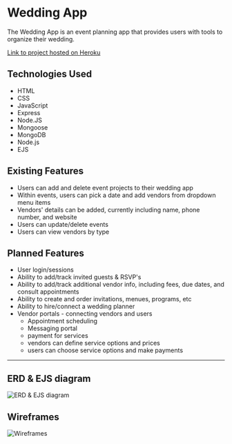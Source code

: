 # Wedding App

The Wedding App is an event planning app that provides users with tools to organize their wedding.

[Link to project hosted on Heroku]()

## Technologies Used

* HTML
* CSS
* JavaScript
* Express
* Node.JS
* Mongoose
* MongoDB
* Node.js
* EJS

## Existing Features

* Users can add and delete event projects to their wedding app
* Within events, users can pick a date and add vendors from dropdown menu items
* Vendors' details can be added, currently including name, phone number, and website
* Users can update/delete events
* Users can view vendors by type


## Planned Features

* User login/sessions
* Ability to add/track invited guests & RSVP's
* Ability to add/track additional vendor info, including fees, due dates, and consult appointments
* Ability to create and order invitations, menues, programs, etc
* Ability to hire/connect a wedding planner
* Vendor portals - connecting vendors and users
    - Appointment scheduling
    - Messaging portal
    - payment for services
    - vendors can define service options and prices
    - users can choose service options and make payments

---

## ERD & EJS diagram
![ERD & EJS diagram](https://lucid.app/publicSegments/view/b63cc07d-dfc0-4ca9-b970-5dc380564651/image.png)

## Wireframes
![Wireframes](/imgs/wed2.png)

